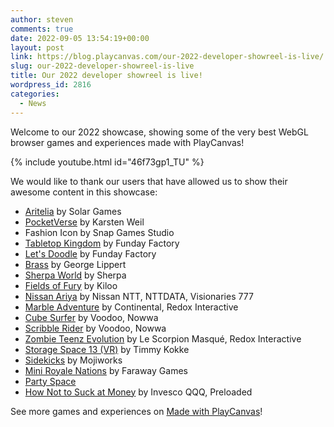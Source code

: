 ```yaml
---
author: steven
comments: true
date: 2022-09-05 13:54:19+00:00
layout: post
link: https://blog.playcanvas.com/our-2022-developer-showreel-is-live/
slug: our-2022-developer-showreel-is-live
title: Our 2022 developer showreel is live!
wordpress_id: 2816
categories:
  - News
---
```


Welcome to our 2022 showcase, showing some of the very best WebGL browser games and experiences made with PlayCanvas!

{% include youtube.html id="46f73gp1_TU" %}

We would like to thank our users that have allowed us to show their awesome content in this showcase:

- [Aritelia](https://aritelia.io/) by Solar Games
- [PocketVerse](https://pocketverse.net/) by Karsten Weil
- Fashion Icon by Snap Games Studio
- [Tabletop Kingdom](https://fundayfactory.com/) by Funday Factory
- [Let's Doodle](https://fundayfactory.com/) by Funday Factory
- [Brass](http://gnlippert.com/) by George Lippert
- [Sherpa World](https://sherpaworld.biz/) by Sherpa
- [Fields of Fury](https://www.fieldsoffury.io/) by Kiloo
- [Nissan Ariya](https://www3.nissan.co.jp/vehicles/new/ariya.html) by Nissan NTT, NTTDATA, Visionaries 777
- [Marble Adventure](https://portfolio.redox-interactive.com/en/projects/continental-marble-adventure) by Continental, Redox Interactive
- [Cube Surfer](https://www.voodoo.io/) by Voodoo, Nowwa
- [Scribble Rider](https://www.voodoo.io/) by Voodoo, Nowwa
- [Zombie Teenz Evolution](https://www.toggo.de/marke/toggo-toys/spiel/zombie-teenz) by Le Scorpion Masqué, Redox Interactive
- [Storage Space 13 (VR)](https://github.com/sorskoot/js13kgames_2021) by Timmy Kokke
- [Sidekicks](https://www.mojiworks.com/) by Mojiworks
- [Mini Royale Nations](https://miniroyale.io/) by Faraway Games
- [Party Space](https://www.party.space/)
- [How Not to Suck at Money](https://hntsam.com/) by Invesco QQQ, Preloaded

See more games and experiences on [Made with PlayCanvas](https://developer.playcanvas.com/en/user-manual/made-with-playcanvas/)!
